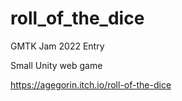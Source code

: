 # roll_of_the_dice
GMTK Jam 2022 Entry

Small Unity web game

https://agegorin.itch.io/roll-of-the-dice
